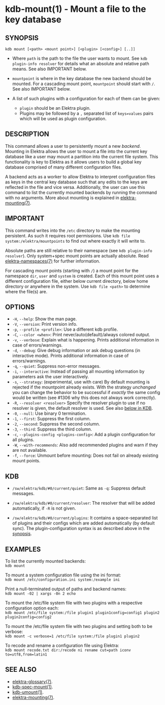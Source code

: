 # kdb-mount(1) - Mount a file to the key database

## SYNOPSIS

`kdb mount [<path> <mount point>] [<plugin> [<config>] [..]]`<br>

- Where `path` is the path to the file the user wants to mount.
  See `kdb plugin-info resolver` for details what an absolute and relative path means.
  See also IMPORTANT below.

- `mountpoint` is where in the key database the new backend should be mounted.
  For a cascading mount point, `mountpoint` should start with `/`.
  See also IMPORTANT below.

- A list of such plugins with a configuration for each of them can be given:
  - `plugin` should be an Elektra plugin.
  - Plugins may be followed by a `,` separated list of `keys=values` pairs which will be used as plugin configuration.

## DESCRIPTION

This command allows a user to persistently mount a new _backend_.
Mounting in Elektra allows the user to mount a file into the current key database like a user may mount a partition into the current file system.
This functionality is key to Elektra as it allows users to build a global key database comprised of many different configuration files.

A backend acts as a worker to allow Elektra to interpret configuration files as keys in the central key database such that any edits to the keys are reflected in the file and vice versa.
Additionally, the user can use this command to list the currently mounted backends by running the command with no arguments.
More about mounting is explained in [elektra-mounting(7)](elektra-mounting.md).

## IMPORTANT

This command writes into the `/etc` directory to make the mounting persistent.
As such it requires root permissions.
Use `kdb file system:/elektra/mountpoints` to find out where exactly it will write to.

Absolute paths are still relative to their namespace (see `kdb plugin-info resolver`).
Only system+spec mount points are actually absolute.
Read [elektra-namespaces(7)](elektra-namespaces.md) for further information.

For cascading mount points (starting with `/`) a mount point for the namespace
`dir`, `user` and `system` is created. Each of this mount point uses a different
configuration file, either below current directory, below home directory
or anywhere in the system.
Use `kdb file <path>` to determine where the file(s) are.

## OPTIONS

- `-H`, `--help`:
  Show the man page.
- `-V`, `--version`:
  Print version info.
- `-p`, `--profile <profile>`:
  Use a different kdb profile.
- `-C`, `--color <when>`:
  Print never/auto(default)/always colored output.
- `-v`, `--verbose`:
  Explain what is happening. Prints additional information in case of errors/warnings.
- `-d`, `--debug`:
  Give debug information or ask debug questions (in interactive mode). Prints additional information in case of errors/warnings.
- `-q`, `--quiet`:
  Suppress non-error messages.
- `-i`, `--interactive`:
  Instead of passing all mounting information by parameters ask the user interactively.
- `-s`, `--strategy`:
  (experimental, use with care)
  By default mounting is rejected if the mountpoint already exists. With the strategy
  _unchanged_ you can change the behavior to be successful if _exactly_ the same config
  would be written (see #1306 why this does not always work correctly).
- `-R`, `--resolver <resolver>`
  Specify the resolver plugin to use if no resolver is given, the default resolver is used.
  See also [below in KDB](#KDB).
- `-0`, `--null`:
  Use binary 0 termination.
- `-1`, `--first`:
  Suppress the first column.
- `-2`, `--second`:
  Suppress the second column.
- `-3`, `--third`:
  Suppress the third column.
- `-c`, `--plugins-config <plugins-config>`:
  Add a plugin configuration for all plugins.
- `-W`, `--with-recommends`:
  Also add recommended plugins and warn if they are not available.
- `-f`, `--force`:
  Unmount before mounting: Does not fail on already existing mount points.

## KDB

- `/sw/elektra/kdb/#0/current/quiet`:
  Same as `-q`: Suppress default messages.

- `/sw/elektra/kdb/#0/current/resolver`:
  The resolver that will be added automatically, if `-R` is not given.

- `/sw/elektra/kdb/#0/current/plugins`:
  It contains a space-separated list of plugins and their configs
  which are added automatically (by default sync).
  The plugin-configuration syntax is as described above in the
  [synopsis](#SYNOPSIS).

## EXAMPLES

To list the currently mounted backends:<br>
`kdb mount`

To mount a system configuration file using the ini format:<br>
`kdb mount /etc/configuration.ini system:/example ini`

Print a null-terminated output of paths and backend names:<br>
`kdb mount -02 | xargs -0n 2 echo`

To mount the /etc/file system file with two plugins with a respective configuration option each:<br>
`kdb mount /etc/file system:/file plugin1 plugin1config=config1 plugin2 plugin2config=config2`

To mount the /etc/file system file with two plugins and setting both to be verbose:<br>
`kdb mount -c verbose=1 /etc/file system:/file plugin1 plugin2`

To recode and rename a configuration file using Elektra:<br>
`kdb mount recode.txt dir:/recode ni rename cut=path iconv to=utf8,from=latin1`

## SEE ALSO

- [elektra-glossary(7)](elektra-glossary.md).
- [kdb-spec-mount(1)](kdb-spec-mount.md).
- [kdb-umount(1)](kdb-umount.md).
- [elektra-mounting(7)](elektra-mounting.md).
